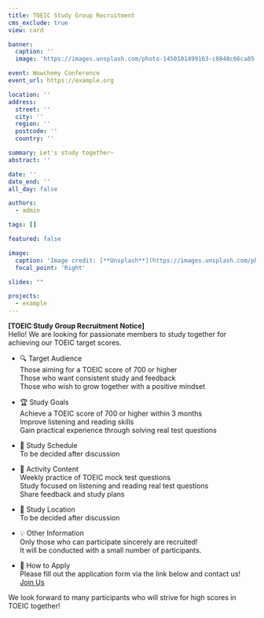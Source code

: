```yaml
---
title: TOEIC Study Group Recruitment
cms_exclude: true
view: card

banner:
  caption: ''
  image: 'https://images.unsplash.com/photo-1450101499163-c8848c66ca85'

event: Wowchemy Conference
event_url: https://example.org

location: ''
address:
  street: ''
  city: ''
  region: ''
  postcode: ''
  country: ''

summary: Let's study together~
abstract: ''

date: ''
date_end: ''
all_day: false

authors:
  - admin

tags: []

featured: false

image:
  caption: 'Image credit: [**Unsplash**](https://images.unsplash.com/photo-1581447109200-bf2769116351)'
  focal_point: 'Right'

slides: ""

projects:
  - example
---
```


**[TOEIC Study Group Recruitment Notice]**  
Hello! We are looking for passionate members to study together for achieving our TOEIC target scores.

- 🔍 Target Audience  
  Those aiming for a TOEIC score of 700 or higher  
  Those who want consistent study and feedback  
  Those who wish to grow together with a positive mindset  

- 🏆 Study Goals  
  Achieve a TOEIC score of 700 or higher within 3 months  
  Improve listening and reading skills  
  Gain practical experience through solving real test questions  

- 📅 Study Schedule  
  To be decided after discussion

- 📝 Activity Content  
  Weekly practice of TOEIC mock test questions  
  Study focused on listening and reading real test questions  
  Share feedback and study plans  

- 📍 Study Location  
  To be decided after discussion

- 💡 Other Information  
  Only those who can participate sincerely are recruited!  
  It will be conducted with a small number of participants.

- 📩 How to Apply  
  Please fill out the application form via the link below and contact us!  
  <a class="join-button" href="../contact/">
  <i class="fas fa-graduation-cap"></i> Join Us
</a>

We look forward to many participants who will strive for high scores in TOEIC together!
